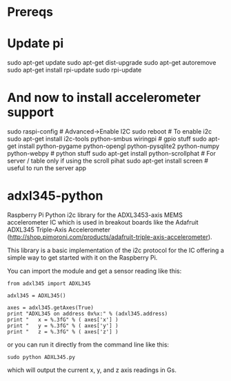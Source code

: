 Prereqs
=======
# Update pi
sudo apt-get update
sudo apt-get dist-upgrade
sudo apt-get autoremove
sudo apt-get install rpi-update
sudo rpi-update

# And now to install accelerometer support
sudo raspi-config # Advanced->Enable I2C
sudo reboot # To enable i2c
sudo apt-get install i2c-tools python-smbus wiringpi # gpio stuff
sudo apt-get install python-pygame python-opengl python-pysqlite2 python-numpy python-webpy # python stuff
sudo apt-get install python-scrollphat # For server / table only if using the scroll pihat
sudo apt-get install screen # useful to run the server app

adxl345-python
==============

Raspberry Pi Python i2c library for the ADXL3453-axis MEMS accelerometer IC which is used in breakout boards like the Adafruit ADXL345 Triple-Axis Accelerometer (http://shop.pimoroni.com/products/adafruit-triple-axis-accelerometer).

This library is a basic implementation of the i2c protocol for the IC offering a simple way to get started with it on the Raspberry Pi.

You can import the module and get a sensor reading like this:

    from adxl345 import ADXL345

    adxl345 = ADXL345()

    axes = adxl345.getAxes(True)
    print "ADXL345 on address 0x%x:" % (adxl345.address)
    print "   x = %.3fG" % ( axes['x'] )
    print "   y = %.3fG" % ( axes['y'] )
    print "   z = %.3fG" % ( axes['z'] )

or you can run it directly from the command line like this:

    sudo python ADXL345.py
    
which will output the current x, y, and z axis readings in Gs.

